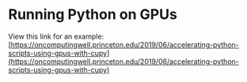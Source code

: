 # Running Python on GPUs

View this link for an example:  
[https://oncomputingwell.princeton.edu/2019/06/accelerating-python-scripts-using-gpus-with-cupy](https://oncomputingwell.princeton.edu/2019/06/accelerating-python-scripts-using-gpus-with-cupy)

